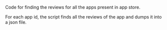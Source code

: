 Code for finding the reviews for all the apps present in app store.

For each app id, the script finds all the reviews of the app and dumps it into a json file.
